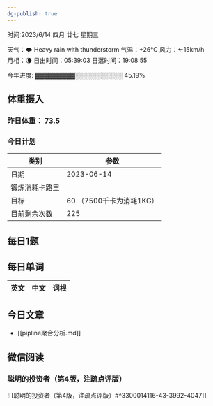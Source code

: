 ```yaml
---
dg-publish: true
---
```



时间:2023/6/14 四月 廿七 星期三

天气：🌩  Heavy rain with thunderstorm 气温：+26°C 风力：←15km/h  
月相：🌘 日出时间：05:39:03 日落时间：19:08:55

今年进度: ▓▓▓▓▓▓▓▓▓░░░░░░░░░░░ 45.19%

## 体重摄入

### 昨日体重： 73.5
### 今日计划

| 类别           | 参数                    |
| -------------- | ----------------------- |
| 日期           | 2023-06-14               |
| 锻炼消耗卡路里 | |
| 目标           | 60      （7500千卡为消耗1KG）                |
| 目前剩余次数               |        225                  |



## 每日1题


## 每日单词

| 英文       | 中文       |词根|
| ---------- | ---------- | ---|


## 今日文章

- [[pipline聚合分析.md]]


## 微信阅读

<!-- start of weread -->

### 聪明的投资者（第4版，注疏点评版）
![[聪明的投资者（第4版，注疏点评版）#^3300014116-43-3992-4047]]

<!-- end of weread -->
